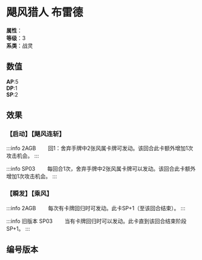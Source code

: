 <script setup>
let list = [
    { number: "SP03-004", url: "/packs/SP03" },
    { number: "2AGB-012", url: "/packs/2AGB" }
]
</script>

# 飓风猎人 布雷德

**属性**：<CardAttribute text="风"/><br>
**等级**：3<br>
**系类**：战灵

## 数值

**AP**:5<br>
**DP**:1<br>
**SP**:2

## 效果

### 【启动】【飓风连斩】

:::info 2AGB
&emsp;&emsp;回1：舍弃手牌中2张风属卡牌可发动。该回合此卡额外增加1次攻击机会。
:::

:::info SP03
&emsp;&emsp;每回合1次，舍弃手牌中2张风属卡牌可以发动。该回合此卡额外增加1次攻击机会。
:::

### 【瞬发】【乘风】

:::info 2AGB
&emsp;&emsp;每次有卡牌回归时可发动。此卡SP+1（至该回合结束）。
:::

:::info 旧版本 SP03
&emsp;&emsp;当有卡牌回归时可以发动。此卡直到该回合结束阶段SP+1。
:::

## 编号版本

<CardNumberBox :list="list"/>